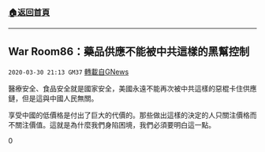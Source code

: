 ###  [:house:返回首頁](https://github.com/ourhimalayas/txt)
---

## War Room86：藥品供應不能被中共這樣的黑幫控制
`2020-03-30 21:13 GM37` [轉載自GNews](https://gnews.org/zh-hant/157604/)

醫療安全、食品安全就是國家安全，美國永遠不能再次被中共這樣的惡棍卡住供應鏈，但是這與中國人民無關。

享受中國的低價格是付出了巨大的代價的。那些做出這樣的決定的人只關注價格而不關注價值。這就是為什麼我們身陷困境，我們必須要明白這一點。

0

